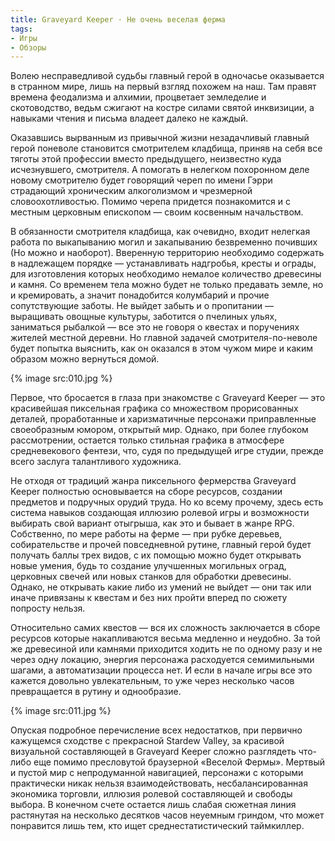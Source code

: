 ```yaml
---
title: Graveyard Keeper · Не очень веселая ферма
tags:
- Игры
- Обзоры
---
```


Волею несправедливой судьбы главный герой в одночасье оказывается в странном мире, лишь на первый взгляд похожем на наш. Там правят времена феодализма и алхимии, процветает земледелие и скотоводство, ведьм сжигают на костре силами святой инквизиции, а навыками чтения и письма владеет далеко не каждый.

Оказавшись вырванным из привычной жизни незадачливый главный герой поневоле становится смотрителем кладбища, приняв на себя все тяготы этой профессии вместо предыдущего, неизвестно куда исчезнувшего, смотрителя. А помогать в нелегком похоронном деле новому смотрителю будет говорящий череп по имени Гэрри страдающий хроническим алкоголизмом и чрезмерной словоохотливостью. Помимо черепа придется познакомится и с местным церковным епископом — своим косвенным начальством.

В обязанности смотрителя кладбища, как очевидно, входит нелегкая работа по выкапыванию могил и закапыванию безвременно почивших (Но можно и наоборот). Вверенную территорию необходимо содержать в надлежащем порядке — устанавливать надгробья, кресты и ограды, для изготовления которых необходимо немалое количество древесины и камня. Со временем тела можно будет не только предавать земле, но и кремировать, а значит понадобится колумбарий и прочие сопутствующие заботы. Не выйдет забыть и о пропитании — выращивать овощные культуры, заботится о пчелиных ульях, заниматься рыбалкой — все это не говоря о квестах и поручениях жителей местной деревни. Но главной задачей смотрителя-по-неволе будет попытка выяснить, как он оказался в этом чужом мире и каким образом можно вернуться домой.

{% image src:010.jpg %}

Первое, что бросается в глаза при знакомстве с Graveyard Keeper — это красивейшая пиксельная графика со множеством прорисованных деталей, проработанные и харизматичные персонажи приправленные своеобразным юмором, открытый мир. Однако, при более глубоком рассмотрении, остается только стильная графика в атмосфере средневекового фентези, что, судя по предыдущей игре студии, прежде всего заслуга талантливого художника.

Не отходя от традиций жанра пиксельного фермерства Graveyard Keeper полностью основывается на сборе ресурсов, создании предметов и подручных орудий труда. Но ко всему прочему, здесь есть система навыков создающая иллюзию ролевой игры и возможности выбирать свой вариант отыгрыша, как это и бывает в жанре RPG. Собственно, по мере работы на ферме — при рубке деревьев, собирательстве и прочей повседневной рутине, главный герой будет получать баллы трех видов, с их помощью можно будет открывать новые умения, будь то создание улучшенных могильных оград, церковных свечей или новых станков для обработки древесины. Однако, не открывать какие либо из умений не выйдет — они так или иначе привязаны к квестам и без них пройти вперед по сюжету попросту нельзя.

Относительно самих квестов — вся их сложность заключается в сборе ресурсов которые накапливаются весьма медленно и неудобно. За той же древесиной или камнями приходится ходить не по одному разу и не через одну локацию, энергия персонажа расходуется семимильными шагами, а автоматизации процесса нет. И если в начале игры все это кажется довольно увлекательным, то уже через несколько часов превращается в рутину и однообразие.

{% image src:011.jpg %}

Опуская подробное перечисление всех недостатков, при первично кажущемся сходстве с прекрасной Stardew Valley, за красивой визуальной составляющей в Graveyard Keeper сложно разглядеть что-либо еще помимо пресловутой браузерной «Веселой Фермы». Мертвый и пустой мир с непродуманной навигацией, персонажи с которыми практически никак нельзя взаимодействовать, несбалансированная экономика торговли, иллюзия ролевой составляющей и свободы выбора. В конечном счете остается лишь слабая сюжетная линия растянутая на несколько десятков часов неуемным гриндом, что может понравится лишь тем, кто ищет среднестатистический таймкиллер.